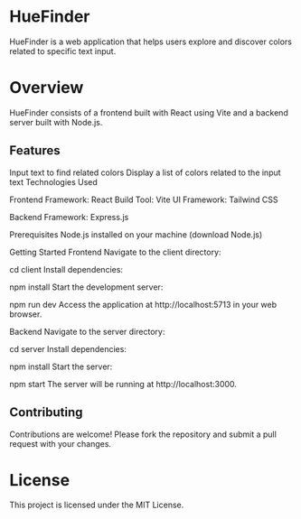 # HueFinder
HueFinder is a web application that helps users explore and discover colors related to specific text input.

# Overview
HueFinder consists of a frontend built with React using Vite and a backend server built with Node.js.

## Features
Input text to find related colors
Display a list of colors related to the input text
Technologies Used

Frontend
Framework: React
Build Tool: Vite
UI Framework: Tailwind CSS

Backend
Framework: Express.js

Prerequisites
Node.js installed on your machine (download Node.js)

Getting Started
Frontend
Navigate to the client directory:

cd client
Install dependencies:

npm install
Start the development server:

npm run dev
Access the application at http://localhost:5713 in your web browser.

Backend
Navigate to the server directory:

cd server
Install dependencies:

npm install
Start the server:

npm start
The server will be running at http://localhost:3000.

## Contributing
Contributions are welcome! Please fork the repository and submit a pull request with your changes.

# License
This project is licensed under the MIT License.
